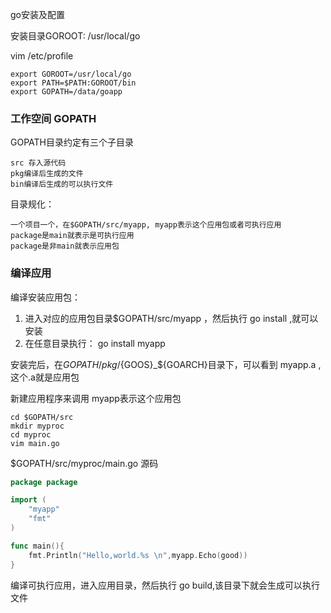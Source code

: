 go安装及配置

安装目录GOROOT: /usr/local/go

vim /etc/profile
```shell
export GOROOT=/usr/local/go
export PATH=$PATH:GOROOT/bin
export GOPATH=/data/goapp
```

### 工作空间 GOPATH ###
GOPATH目录约定有三个子目录

    src 存入源代码
    pkg编译后生成的文件
    bin编译后生成的可以执行文件

目录规化：

    一个项目一个，在$GOPATH/src/myapp, myapp表示这个应用包或者可执行应用
    package是main就表示是可执行应用
    package是非main就表示应用包

###  编译应用  ###
编译安装应用包：
1) 进入对应的应用包目录$GOPATH/src/myapp ，然后执行 go install ,就可以安装
2) 在任意目录执行： go install myapp

安装完后，在$GOPATH/pkg/${GOOS}_${GOARCH}目录下，可以看到 myapp.a , 这个.a就是应用包

新建应用程序来调用 myapp表示这个应用包
```shell
cd $GOPATH/src
mkdir myproc
cd myproc
vim main.go
```
$GOPATH/src/myproc/main.go 源码
```go
package package

import (
    "myapp"
    "fmt"
)

func main(){
    fmt.Println("Hello,world.%s \n",myapp.Echo(good))
}
```

编译可执行应用，进入应用目录，然后执行 go build,该目录下就会生成可以执行文件
